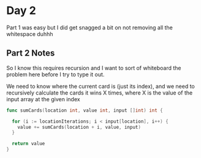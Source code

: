 # Day 2

Part 1 was easy but I did get snagged a bit on not removing all the whitespace duhhh

## Part 2 Notes

So I know this requires recursion and I want to sort of whiteboard the problem here before I try to type it out.

We need to know where the current card is (just its index), and we need to recursively calculate the cards it wins X times, where X is the value of the input array at the given index

```go
func sumCards(location int, value int, input []int) int {

  for (i := locationIterations; i < input[location], i++) {
    value += sumCards(location + i, value, input)
  }

  return value
}

```
